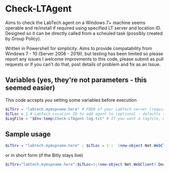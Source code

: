 # Check-LTAgent
Aims to check the LabTech agent on a Windows 7+ machine seems operable and re/install if required using specified LT server and location ID.  
Designed so it can be directly called from a scheuled task (possibly created by Group Policy).

Written in Powershell for simplicity.
Aims to provide compatability from Windows 7 - 10 (Server 2008 - 2019), but testing has been limited so please report any issues
I welcome improvments to this code, please submit as pull requests or if you can't do that, post details of problem and fix as an Issue.

## Variables (yes, they're not parameters - this seemed easier)
This code accepts you setting some variables before execution
```powershell
$LTSrv = "labtech.mymspname.here" # FQDN of your LabTech server (required - unless you modify script header)
$LTLoc = 1 # LabTech Location ID to add agent to (optional - defaults to 1)
$LogFile = "$Env:temp\Check-LTAgent-log.txt" # If you want a logfile, where do you want the file. (optional)
```

## Sample usage
```powershell
$LTSrv = "labtech.mymspname.here" ; $LTLoc = 1 ;  (new-object Net.WebClient).DownloadString('https://raw.githubusercontent.com/AlexHeylin/Check-LTAgent/master/Check-LTAgent.ps1') | iex ;
```

or in short form (if the Bitly stays live)
```powershell
$LTSrv="labtech.mymspname.here";$LTLoc=1;(new-object Net.WebClient).DownloadString('https://bit.ly/2qO49e8')|iex;
```
